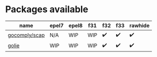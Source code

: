 # Packages available

| name                                                                             | epel7 | epel8 | f31 | f32                | f33                | rawhide            |
|----------------------------------------------------------------------------------|-------|-------|-----|--------------------|--------------------|--------------------|
| [gocomply/scap](https://src.fedoraproject.org/rpms/golang-github-gocomply-scap)  | N/A   | WIP   | WIP | :heavy_check_mark: | :heavy_check_mark: | :heavy_check_mark: |
| [golie](https://src.fedoraproject.org/rpms/golie)                                | WIP   | WIP   | WIP | :heavy_check_mark: | :heavy_check_mark: | :heavy_check_mark: |
